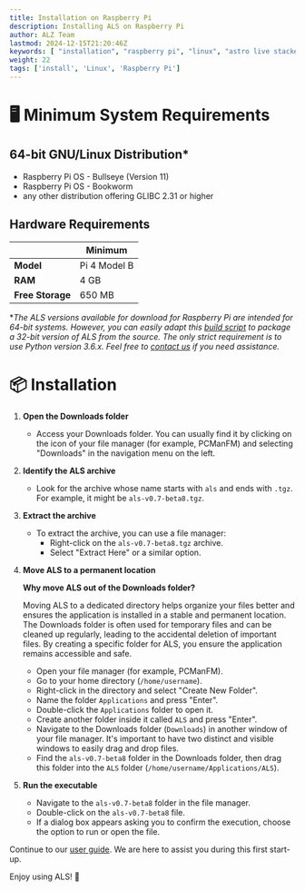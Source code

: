 ```yaml
---
title: Installation on Raspberry Pi
description: Installing ALS on Raspberry Pi
author: ALZ Team
lastmod: 2024-12-15T21:20:46Z
keywords: [ "installation", "raspberry pi", "linux", "astro live stacker", "guide" ]
weight: 22
tags: ['install', 'Linux', 'Raspberry Pi']
---
```


# 🖥️ Minimum System Requirements

## 64-bit GNU/Linux Distribution*
- Raspberry Pi OS - Bullseye (Version 11)
- Raspberry Pi OS - Bookworm
- any other distribution offering GLIBC 2.31 or higher

## Hardware Requirements
|                    | Minimum      |
|--------------------|--------------|
| **Model**          | Pi 4 Model B | 
| **RAM**            | 4 GB         |
| **Free Storage**   | 650 MB       | 

*_The ALS versions available for download for Raspberry Pi are intended for 64-bit systems.
However, you can easily adapt this [build script](https://github.com/deufrai/als/blob/release/0.7/ci/builds/build_dist_arm64_linux.sh)
to package a 32-bit version of ALS from the source. The only strict requirement is to use Python version 3.6.x. 
Feel free to [contact us](mailto://support@als-app.org) 
if you need assistance._

# 📦 Installation


1. **Open the Downloads folder**
    - Access your Downloads folder. You can usually find it by clicking on the icon of your file manager (for example, PCManFM) and selecting "Downloads" in the navigation menu on the left.

2. **Identify the ALS archive**
    - Look for the archive whose name starts with `als` and ends with `.tgz`. For example, it might be `als-v0.7-beta8.tgz`.

3. **Extract the archive**
    - To extract the archive, you can use a file manager:
        - Right-click on the `als-v0.7-beta8.tgz` archive.
        - Select "Extract Here" or a similar option.

4. **Move ALS to a permanent location**

   **Why move ALS out of the Downloads folder?**

   Moving ALS to a dedicated directory helps organize your files better and ensures the application is installed in a stable and permanent location. The Downloads folder is often used for temporary files and can be cleaned up regularly, leading to the accidental deletion of important files. By creating a specific folder for ALS, you ensure the application remains accessible and safe.

    - Open your file manager (for example, PCManFM).
    - Go to your home directory (`/home/username`).
    - Right-click in the directory and select "Create New Folder".
    - Name the folder `Applications` and press "Enter".
    - Double-click the `Applications` folder to open it.
    - Create another folder inside it called `ALS` and press "Enter".
    - Navigate to the Downloads folder (`Downloads`) in another window of your file manager. It's important to have two distinct and visible windows to easily drag and drop files.
    - Find the `als-v0.7-beta8` folder in the Downloads folder, then drag this folder into the `ALS` folder (`/home/username/Applications/ALS`).

5. **Run the executable**
    - Navigate to the `als-v0.7-beta8` folder in the file manager.
    - Double-click on the `als-v0.7-beta8` file.
    - If a dialog box appears asking you to confirm the execution, choose the option to run or open the file.

Continue to our [user guide](../user-guide/). We are here to assist you during this first start-up.

Enjoy using ALS! 🔭
